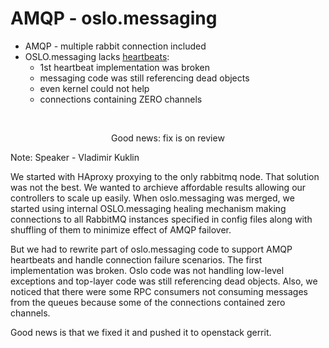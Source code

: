 # AMQP - oslo.messaging

- AMQP - multiple rabbit connection included
- OSLO.messaging lacks [heartbeats](https://bugs.launchpad.net/mos/+bug/856764):
    - 1st heartbeat implementation was broken
    - messaging code was still referencing dead objects
    - even kernel could not help
    - connections containing ZERO channels    

 <br /> <center><!-- .element: class="fragment" -->Good news: fix is on review </center>

Note: Speaker - Vladimir Kuklin

 We started with HAproxy proxying to the only rabbitmq node. That solution was not the
 best. We wanted to archieve affordable results allowing our controllers to scale up
 easily. When oslo.messaging was merged, we started using internal OSLO.messaging
 healing mechanism making connections to all RabbitMQ instances specified in config
 files along with shuffling of them to minimize effect of AMQP failover.

 But we had to rewrite part of oslo.messaging code to support AMQP heartbeats and
 handle connection failure scenarios. The first implementation was broken. Oslo code
 was not handling low-level exceptions and top-layer code was still referencing dead
 objects. Also, we noticed that there were some RPC consumers not consuming messages
 from the queues because some of the connections contained zero channels.

 Good news is that we fixed it and pushed it to openstack gerrit. 
